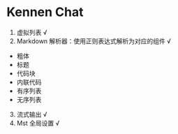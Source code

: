 # Kennen Chat

1. 虚拟列表 √
2. Markdown 解析器：使用正则表达式解析为对应的组件 √
  - 粗体
  - 标题
  - 代码块
  - 内联代码
  - 有序列表
  - 无序列表
3. 流式输出 √
4. Mst 全局设置 √
